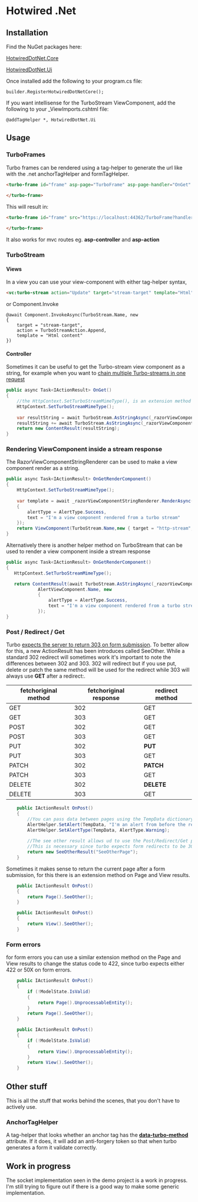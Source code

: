 # Hotwired .Net

## Installation

Find the NuGet packages here:

[HotwiredDotNet.Core](https://www.nuget.org/packages/HotwiredDotNet.Core/)

[HotwiredDotNet.Ui](https://www.nuget.org/packages/HotwiredDotNet.Ui/)


Once installed add the following to your program.cs file:

``` 
builder.RegisterHotwiredDotNetCore(); 
```

If you want intellisense for the TurboStream ViewComponent, add the following to your _ViewImports.cshtml file:

```
@addTagHelper *, HotwiredDotNet.Ui
```

## Usage

### TurboFrames

Turbo frames can be rendered using a tag-helper to generate the url like with the .net anchorTagHelper and formTagHelper.

```html
<turbo-frame id="frame" asp-page="TurboFrame" asp-page-handler="OnGet" >
        
</turbo-frame>
```

This will result in:
```html
<turbo-frame id="frame" src="https://localhost:44362/TurboFrame?handler=OnGet" complete="">

</turbo-frame>
```

It also works for mvc routes eg. **asp-controller** and **asp-action**

### TurboStream

#### Views

In a view you can use your view-component with either tag-helper syntax,

```html
<vc:turbo-stream action="Update" target="stream-target" template="Html"></vc:turbo-stream>
```

or Component.Invoke

```razor
@await Component.InvokeAsync(TurboStream.Name, new
{
    target = "stream-target",
    action = TurboStreamAction.Append,
    template = "Html content"
})
```

#### Controller

Sometimes it can be useful to get the Turbo-stream view component as a string, for example when you want to [chain multiple
Turbo-streams in one request](https://turbo.hotwired.dev/handbook/streams#actions-with-multiple-targets)

```c#
public async Task<IActionResult> OnGet()
{
    //the HttpContext.SetTurboStreamMimeType(), is an extension method that sets the content-type header to text/vnd.turbo-stream.html, which allows turbo to pick up stream responses from normal http requests.
    HttpContext.SetTurboStreamMimeType();
    
    var resultString = await TurboStream.AsStringAsync(_razorViewComponentStringRenderer, "first-target", TurboStreamAction.Append, "Html");
    resultString += await TurboStream.AsStringAsync(_razorViewComponentStringRenderer, "second-target", TurboStreamAction.Append, "Html");
    return new ContentResult(resultString);
}
```

### Rendering ViewComponent inside a stream response
The RazorViewComponentStringRenderer can be used to make a view component render as a string.
```c#
public async Task<IActionResult> OnGetRenderComponent()
{
    HttpContext.SetTurboStreamMimeType();
        
    var template = await _razorViewComponentStringRenderer.RenderAsync(AlertViewComponent.Name, new
    {
        alertType = AlertType.Success,
        text = "I'm a view component rendered from a turbo stream"
    });
    return ViewComponent(TurboStream.Name,new { target = "http-stream", action = TurboStreamAction.Append, template = template });
}
```
Alternatively there is another helper method on TurboStream that can be used to render a view component inside a stream response
```c#
public async Task<IActionResult> OnGetRenderComponent()
{
   HttpContext.SetTurboStreamMimeType();

   return ContentResult(await TurboStream.AsStringAsync(_razorViewComponentStringRenderer, "target", TurboStreamAction.Append,
            AlertViewComponent.Name, new
            {
                alertType = AlertType.Success,
                text = "I'm a view component rendered from a turbo stream"
            });
}
```
### Post / Redirect / Get
Turbo [expects the server to return 303 on form submission](https://turbo.hotwired.dev/handbook/drive#redirecting-after-a-form-submission). To better allow for this, a new ActionResult has been introduces called SeeOther. While a standard 302 redirect will sometimes work it's important to note the differences between 302 and 303. 302 will redirect but if you use put, delete or patch the same method will be used for the redirect while 303 will always use **GET** after a redirect:.

| fetchoriginal method | fetchoriginal response | redirect method |
| -------- | ------- | ------- |
| GET | 302 | GET |
| GET |	303 | GET |
| POST | 302 | GET |
| POST | 303 | GET |
| PUT | 302 | **PUT** |
| PUT | 303 | GET |
| PATCH | 302 | **PATCH** |
| PATCH | 303 |	GET |
| DELETE | 302 | **DELETE** |
| DELETE | 303 | GET |



```c#
    public IActionResult OnPost()
    {
        //You can pass data between pages using the TempData dictionary as normal
        AlertHelper.SetAlert(TempData, "I'm an alert from before the redirect");
        AlertHelper.SetAlertType(TempData, AlertType.Warning);
        
        //The see other result allows ud to use the Post/Redirect/Get pattern https://en.wikipedia.org/wiki/Post/Redirect/Get
        //This is necessary since turbo expects form redirects to be 303 and not 301 or 302
        return new SeeOtherResult("SeeOtherPage");
    }
```
Sometimes it makes sense to return the current page after a form submission, for this there is an extension method on Page and View results. 
```c#
    public IActionResult OnPost()
    {
        return Page().SeeOther();
    }
```
```c#
    public IActionResult OnPost()
    {
        return View().SeeOther();
    }
```

### Form errors
for form errors you can use a similar extension method on the Page and View results to change the status code to 422, since turbo expects either 422 or 50X on form errors.
```c#
    public IActionResult OnPost()
    {
        if (!ModelState.IsValid)
        {
            return Page().UnprocessableEntity();
        }
        return Page().SeeOther();
    }
```
```c#
    public IActionResult OnPost()
    {
        if (!ModelState.IsValid)
        {
            return View().UnprocessableEntity();
        }
        return View().SeeOther();
    }
```

## Other stuff
This is all the stuff that works behind the scenes, that you don't have to actively use.

### AnchorTagHelper
A tag-helper that looks whether an anchor tag has the **[data-turbo-method](https://turbo.hotwired.dev/reference/attributes)** attribute. If it does, it will add an anti-forgery token so that when turbo generates a form it validate correctly.


## Work in progress
The socket implementation seen in the demo project is a work in progress. I'm still trying to figure out if there is a good way to make some generic implementation.
